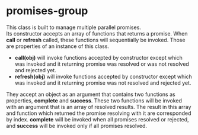# promises-group
This class is built to manage multiple parallel promises.   
Its constructor accepts an array of functions that returns a promise. When **call** or **refresh** called, these functions will sequentially be invoked. Those are properties of an instance of this class.
- **call(obj)** will invoke functions accepted by constructor except which was invoked and it returning promise was resolved or was not resolved and rejected yet.
- **refresh(obj)** will invoke functions accepted by constructor except which was invoked and it returning promise was not resolved and rejected yet.

They accept an object as an argument that contains two functions as properties, **complete** and **success**. These two functions will be invoked with an argument that is an array of resolved results. The result in this array and function which returned the promise resolving with it are corresponded by index. **complete** will be invoked when all promises resolved or rejected, and **success** will be invoked only if all promises resolved.
